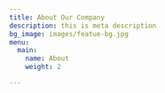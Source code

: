 ```yaml
---
title: About Our Company
description: this is meta description
bg_image: images/featue-bg.jpg
menu:
  main:
    name: About
    weight: 2

---
```

